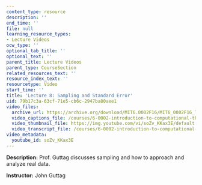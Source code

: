 ```yaml
---
content_type: resource
description: ''
end_time: ''
file: null
learning_resource_types:
- Lecture Videos
ocw_type: ''
optional_tab_title: ''
optional_text: ''
parent_title: Lecture Videos
parent_type: CourseSection
related_resources_text: ''
resource_index_text: ''
resourcetype: Video
start_time: ''
title: 'Lecture 8: Sampling and Standard Error'
uid: 79b17c3a-63cf-71e5-cb6c-2947ba80aee1
video_files:
  archive_url: https://archive.org/download/MIT6.0002F16/MIT6_0002F16_lec08_300k.mp4
  video_captions_file: /courses/6-0002-introduction-to-computational-thinking-and-data-science-fall-2016/4f622d3309645cefafc357f5151b33bc_soZv_KKax3E.vtt
  video_thumbnail_file: https://img.youtube.com/vi/soZv_KKax3E/default.jpg
  video_transcript_file: /courses/6-0002-introduction-to-computational-thinking-and-data-science-fall-2016/2b524c63c8236d001970e454a3707bf9_soZv_KKax3E.pdf
video_metadata:
  youtube_id: soZv_KKax3E
---
```


**Description:** Prof. Guttag discusses sampling and how to approach and analyze real data.

**Instructor:** John Guttag



